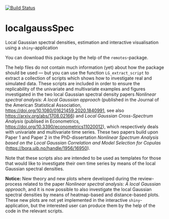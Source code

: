[![Build Status](https://travis-ci.org/LAJordanger/localgaussSpec.svg?branch=master)](https://travis-ci.org/LAJordanger/localgaussSpec)

# localgaussSpec
Local Gaussian spectral densities, estimation and interactive
visualisation using a `shiny`-application


You can download this package by the help of the `remotes`-package.


The help files do not contain much information (yet) about how the
package should be used — but you can use the function
`LG_extract_script` to extract a collection of scripts which shows how
to investigate real and simulated data.  These scripts are included in
order to ensure the replicability of the univariate and multivariate
examples and figures investigated in the two local Gaussian spectral
density papers _Nonlinear spectral analysis: A local Gaussian
approach_ (published in the Journal of the American Statistical
Association, https://doi.org/10.1080/01621459.2020.1840991, see also
https://arxiv.org/abs/1708.02166) and _Local Gaussian Cross-Spectrum
Analysis_ (publised in Econometrics,
https://doi.org/10.3390/econometrics11020012), which respectively
deals with univariate and multivariate time series.  These two papers
build upon Paper 1 and Paper 2 in the PhD-dissertation _Nonlinear
Spectrum Analysis based on the Local Gaussian Correlation and Model
Selection for Copulas_ (https://bora.uib.no/handle/1956/16950).

Note that these scripts also are intended to be used as templates for
those that would like to investigate their own time series by means of
the local Gaussian spectral densities.


**Notice:** New theory and new plots where developed during the
review-process related to the paper _Nonlinear spectral analysis: A
local Gaussian approach_, and it is now possible to also investigate
the local Gaussian spectral densities by means of heatmap-based and
distance-based plots.  These new plots are not yet implemented in the
interactive `shiny`-application, but the interested user can produce
them by the help of the code in the relevant scripts.
